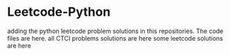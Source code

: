 # Leetcode-Python
adding the python leetcode problem solutions in this repositories. 
The code files are here.
all CTCI problems solutions are here
some leetcode solutions are here





















































































































































































































































































































































































































































































































































































































































































































































































































































































































































































































































































































































































































